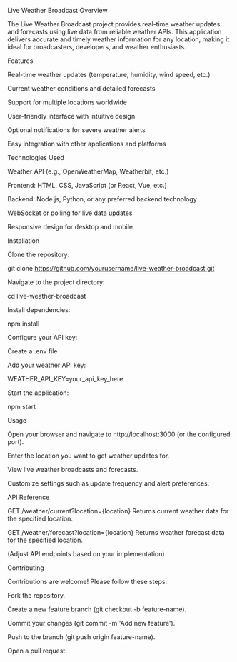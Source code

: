 Live Weather Broadcast
Overview

The Live Weather Broadcast project provides real-time weather updates and forecasts using live data from reliable weather APIs. This application delivers accurate and timely weather information for any location, making it ideal for broadcasters, developers, and weather enthusiasts.

Features

Real-time weather updates (temperature, humidity, wind speed, etc.)

Current weather conditions and detailed forecasts

Support for multiple locations worldwide

User-friendly interface with intuitive design

Optional notifications for severe weather alerts

Easy integration with other applications and platforms

Technologies Used

Weather API (e.g., OpenWeatherMap, Weatherbit, etc.)

Frontend: HTML, CSS, JavaScript (or React, Vue, etc.)

Backend: Node.js, Python, or any preferred backend technology

WebSocket or polling for live data updates

Responsive design for desktop and mobile

Installation

Clone the repository:

git clone https://github.com/yourusername/live-weather-broadcast.git


Navigate to the project directory:

cd live-weather-broadcast


Install dependencies:

npm install


Configure your API key:

Create a .env file

Add your weather API key:

WEATHER_API_KEY=your_api_key_here


Start the application:

npm start

Usage

Open your browser and navigate to http://localhost:3000 (or the configured port).

Enter the location you want to get weather updates for.

View live weather broadcasts and forecasts.

Customize settings such as update frequency and alert preferences.

API Reference

GET /weather/current?location={location}
Returns current weather data for the specified location.

GET /weather/forecast?location={location}
Returns weather forecast data for the specified location.

(Adjust API endpoints based on your implementation)

Contributing

Contributions are welcome! Please follow these steps:

Fork the repository.

Create a new feature branch (git checkout -b feature-name).

Commit your changes (git commit -m 'Add new feature').

Push to the branch (git push origin feature-name).

Open a pull request.
